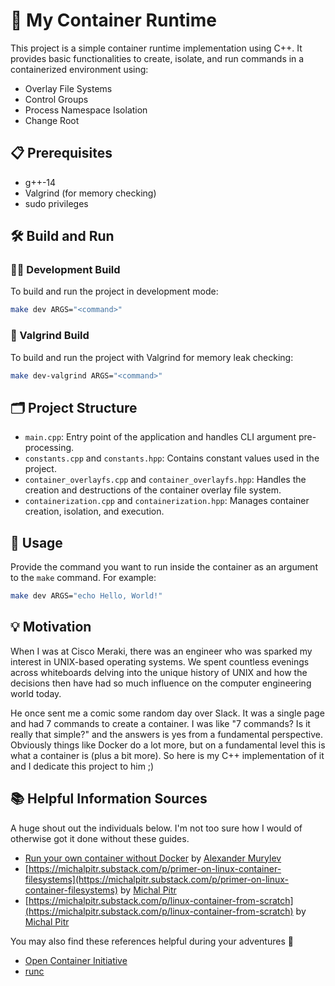 # 🚀 My Container Runtime

This project is a simple container runtime implementation using C++. It provides basic functionalities to create, isolate, and run commands in a containerized environment using:

- Overlay File Systems
- Control Groups
- Process Namespace Isolation
- Change Root

## 📋 Prerequisites

- g++-14
- Valgrind (for memory checking)
- sudo privileges

## 🛠️ Build and Run

### 🧑‍💻 Development Build

To build and run the project in development mode:

```sh
make dev ARGS="<command>"
```

### 🧹 Valgrind Build

To build and run the project with Valgrind for memory leak checking:

```sh
make dev-valgrind ARGS="<command>"
```

## 🗂️ Project Structure

- `main.cpp`: Entry point of the application and handles CLI argument pre-processing.
- `constants.cpp` and `constants.hpp`: Contains constant values used in the project.
- `container_overlayfs.cpp` and `container_overlayfs.hpp`: Handles the creation and destructions of the container overlay file system.
- `containerization.cpp` and `containerization.hpp`: Manages container creation, isolation, and execution.

## 🚀 Usage

Provide the command you want to run inside the container as an argument to the `make` command. For example:

```sh
make dev ARGS="echo Hello, World!"
```

## 💡 Motivation

When I was at Cisco Meraki, there was an engineer who was sparked my interest in UNIX-based operating systems. We spent countless evenings across whiteboards delving into the unique history of UNIX and how the decisions then have had so much influence on the computer engineering world today.

He once sent me a comic some random day over Slack. It was a single page and had 7 commands to create a container. I was like "7 commands? Is it really that simple?" and the answers is yes from a fundamental perspective. Obviously things like Docker do a lot more, but on a fundamental level this is what a container is (plus a bit more). So here is my C++ implementation of it and I dedicate this project to him ;)

## 📚 Helpful Information Sources

A huge shout out the individuals below. I'm not too sure how I would of otherwise got it done without these guides.

- [Run your own container without Docker](https://medium.com/@alexander.murylev/run-your-own-container-without-docker-60c297faf010) by [Alexander Murylev](https://www.linkedin.com/in/murylev/)
- [https://michalpitr.substack.com/p/primer-on-linux-container-filesystems](https://michalpitr.substack.com/p/primer-on-linux-container-filesystems) by [Michal Pitr](https://www.linkedin.com/in/michal-pitr-a7156b127/)
- [https://michalpitr.substack.com/p/linux-container-from-scratch](https://michalpitr.substack.com/p/linux-container-from-scratch) by [Michal Pitr](https://www.linkedin.com/in/michal-pitr-a7156b127/)

You may also find these references helpful during your adventures 🤠

- [Open Container Initiative](https://opencontainers.org/)
- [runc](https://github.com/opencontainers/runc)
